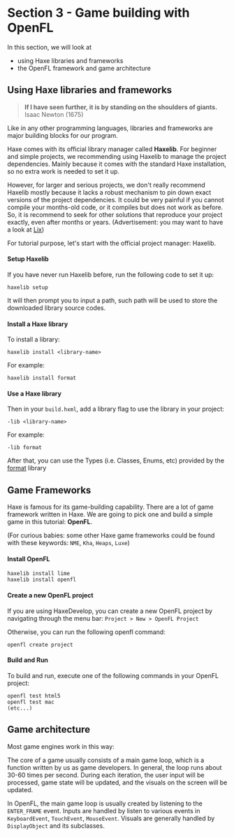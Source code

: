 # Section 3 - Game building with OpenFL

In this section, we will look at
- using Haxe libraries and frameworks
- the OpenFL framework and game architecture

## Using Haxe libraries and frameworks

> **If I have seen further, it is by standing on the shoulders of giants.**  
> Isaac Newton (1675)

Like in any other programming languages, libraries and frameworks are major building blocks for our program.

Haxe comes with its official library manager called **Haxelib**. For beginner and simple projects, we recommending using Haxelib to manage the project dependencies. Mainly because it comes with the standard Haxe installation, so no extra work is needed to set it up.

However, for larger and serious projects, we don't really recommend Haxelib mostly because it lacks a robust mechanism to pin down exact versions of the project dependencies. It could be very painful if you cannot compile your months-old code, or it compiles but does not work as before. So, it is recommend to seek for other solutions that reproduce your project exactly, even after months or years. (Advertisement: you may want to have a look at [Lix](https://github.com/lix-pm/lix.client))

For tutorial purpose, let's start with the official project manager: Haxelib.

#### Setup Haxelib

If you have never run Haxelib before, run the following code to set it up:

```
haxelib setup
```

It will then prompt you to input a path, such path will be used to store the downloaded library source codes.

#### Install a Haxe library

To install a library:

```
haxelib install <library-name>
```

For example:

```
haxelib install format
```

#### Use a Haxe library

Then in your `build.hxml`, add a library flag to use the library in your project:

```
-lib <library-name>
```

For example:

```
-lib format
```

After that, you can use the Types (i.e. Classes, Enums, etc) provided by the [format](https://github.com/HaxeFoundation/format) library

## Game Frameworks

Haxe is famous for its game-building capability. There are a lot of game framework written in Haxe. We are going to pick one and build a simple game in this tutorial: **OpenFL**.

(For curious babies: some other Haxe game frameworks could be found with these keywords: `NME`, `Kha`, `Heaps`, `Luxe`)

#### Install OpenFL

```
haxelib install lime
haxelib install openfl
```

#### Create a new OpenFL project

If you are using HaxeDevelop, you can create a new OpenFL project by navigating through the menu bar: `Project > New > OpenFL Project`

Otherwise, you can run the following openfl command:

```
openfl create project
```

#### Build and Run

To build and run, execute one of the following commands in your OpenFL project:

```
openfl test html5
openfl test mac
(etc...)
```

## Game architecture

Most game engines work in this way:

The core of a game usually consists of a main game loop, which is a function written by us as game developers. In general, the loop runs about 30-60 times per second. During each iteration, the user input will be processed, game state will be updated, and the visuals on the screen will be updated. 

In OpenFL, the main game loop is usually created by listening to the `ENTER_FRAME` event. Inputs are handled by listen to various events in `KeyboardEvent`, `TouchEvent`, `MouseEvent`. Visuals are generally handled by `DisplayObject` and its subclasses.